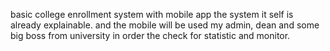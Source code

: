 basic college enrollment system with mobile app
the system it self is already explainable.
and the mobile will be used my admin, dean and some big boss from university in order the check for statistic and monitor.

